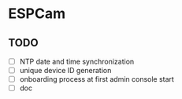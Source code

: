 # ESPCam

## TODO

- [ ] NTP date and time synchronization
- [ ] unique device ID generation
- [ ] onboarding process at first admin console start
- [ ] doc